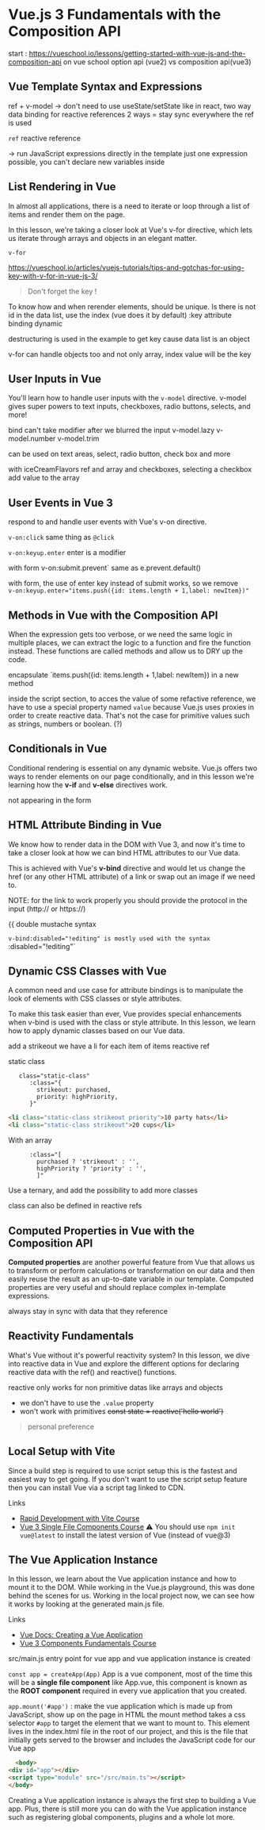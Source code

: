 # Vue.js 3 Fundamentals with the Composition API

start : https://vueschool.io/lessons/getting-started-with-vue-js-and-the-composition-api on vue school
option api (vue2) vs composition api(vue3)

## Vue Template Syntax and Expressions
ref + v-model -> don't need to use useState/setState like in react, two way data binding for reactive references
2 ways = stay sync everywhere the ref is used

`ref` reactive reference

-> run JavaScript expressions directly in the template
just one expression possible, you can't declare new variables inside

## List Rendering in Vue
In almost all applications, there is a need to iterate or loop through a list of items and render them on the page.

In this lesson, we're taking a closer look at Vue's v-for directive, which lets us iterate through arrays and objects in an elegant matter.

`v-for`

https://vueschool.io/articles/vuejs-tutorials/tips-and-gotchas-for-using-key-with-v-for-in-vue-js-3/

> Don't forget the key !

To know how and when rerender elements, should be unique. Is there is not id in the data list, use the index (vue does it by default)
:key attribute binding dynamic

destructuring is used in the example to get key cause data list is an object

v-for can handle objects too and not only array, index value will be the key

## User Inputs in Vue
You'll learn how to handle user inputs with the `v-model` directive. v-model gives super powers to text inputs, checkboxes, radio buttons, selects, and more!

bind
can't take modifier
after we blurred the input v-model.lazy
v-model.number
v-model.trim

can be used on text areas, select, radio button, check box and more

with iceCreamFlavors ref and array and checkboxes, selecting a checkbox add value to the array

## User Events in Vue 3
respond to and handle user events with Vue's v-on directive.

`v-on:click` same thing as `@click`

`v-on:keyup.enter` enter is a modifier

with form v-on:submit.prevent` same as e.prevent.default()

with form, the use of enter key instead of submit works, so we remove `    v-on:keyup.enter="items.push({id: items.length + 1,label: newItem})"
`

## Methods in Vue with the Composition API
When the expression gets too verbose, or we need the same logic in multiple places, we can extract the logic to a function and fire the function instead. These functions are called methods and allow us to DRY up the code.

encapsulate `items.push({id: items.length + 1,label: newItem}) in a new method

inside the script section, to acces the value of some refactive reference, we have to use a special property named `value` because Vue.js uses proxies in order to create reactive data. That's not the case for primitive values such as strings, numbers or boolean. (?)

## Conditionals in Vue

Conditional rendering is essential on any dynamic website. Vue.js offers two ways to render elements on our page conditionally, and in this lesson we're learning how the **v-if** and **v-else** directives work.

not appearing in the form

## HTML Attribute Binding in Vue
We know how to render data in the DOM with Vue 3, and now it's time to take a closer look at how we can bind HTML attributes to our Vue data.

This is achieved with Vue's **v-bind** directive and would let us change the href (or any other HTML attribute) of a link or swap out an image if we need to.

NOTE: for the link to work properly you should provide the protocol in the input (http:// or https://)

{{ double mustache syntax

`v-bind:disabled="!editing" is mostly used with the syntax `:disabled="!editing"`

## Dynamic CSS Classes with Vue

A common need and use case for attribute bindings is to manipulate the look of elements with CSS classes or style attributes.

To make this task easier than ever, Vue provides special enhancements when v-bind is used with the class or style attribute. In this lesson, we learn how to apply dynamic classes based on our Vue data.

add a strikeout
we have a li for each item of items reactive ref

static class

```vue
   class="static-class"
      :class="{
        strikeout: purchased,
        priority: highPriority,
      }"
```


```html
<li class="static-class strikeout priority">10 party hats</li>
<li class="static-class strikeout">20 cups</li>
```

With an array
```vue
      :class="[
        purchased ? 'strikeout' : '',
        highPriority ? 'priority' : '',
        ]"
```
Use a ternary, and add the possibility to add more classes

class can also be defined in reactive refs

## Computed Properties in Vue with the Composition API

**Computed properties** are another powerful feature from Vue that allows us to transform or perform calculations or transformation on our data and then easily reuse the result as an up-to-date variable in our template.
Computed properties are very useful and should replace complex in-template expressions.

always stay in sync with data that they reference

## Reactivity Fundamentals
What's Vue without it's powerful reactivity system? In this lesson, we dive into reactive data in Vue and explore the different options for declaring reactive data with the ref() and reactive() functions.

reactive only works for non primitive datas like arrays and objects

- we don't have to use the `.value` property
- won't work with primitives ~~const state = reactive('hello world')~~

> personal preference

## Local Setup with Vite
Since a build step is required to use script setup this is the fastest and easiest way to get going. If you don't want to use the script setup feature then you can install Vue via a script tag linked to CDN.

Links

- [Rapid Development with Vite Course](https://vueschool.io/courses/rapid-development-with-vite)
- [Vue 3 Single File Components Course](https://vueschool.io/courses/vue-3-single-file-components)
  ⚠️ You should use `npm init vue@latest` to install the latest version of Vue (instead of vue@3)

## The Vue Application Instance

In this lesson, we learn about the Vue application instance and how to mount it to the DOM. While working in the Vue.js playground, this was done behind the scenes for us. Working in the local project now, we can see how it works by looking at the generated main.js file.

Links
- [Vue Docs: Creating a Vue Application](https://vuejs.org/guide/essentials/application.html)
- [Vue 3 Components Fundamentals Course](https://vueschool.io/courses/vue-js-3-components-fundamentals)

src/main.js entry point for vue app and vue application instance is created

`const app = createApp(App)`
App is a vue component, most of the time this will be a **single file component** like App.vue, this component is known as the **ROOT component** required in every vue application that you created.

`app.mount('#app')` : make the vue application which is made up from JavaScript, show up on the page  in HTML
the mount method takes a css selector `#app` to target the element that we want to mount to. This element lives in the index.html file in the root of our project, and this is the file that initially gets served to the browser and includes the JavaScript code for our Vue app

```html
  <body>
<div id="app"></div>
<script type="module" src="/src/main.ts"></script>
</body>
```

Creating a Vue application instance is always the first step to building a Vue app. Plus, there is still more you can do with the Vue application instance such as registering global components, plugins and a whole lot more.


